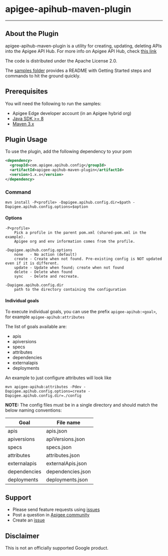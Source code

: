 # apigee-apihub-maven-plugin

----------------
About the Plugin
----------------

apigee-apihub-maven-plugin is a utility for creating, updating, deleting APIs into the Apigee API Hub. For more info on Apigee API Hub, check [this link](https://cloud.google.com/apigee/docs/api-hub/what-is-api-hub)

The code is distributed under the Apache License 2.0.


The [samples folder](./samples) provides a README with Getting Started steps and commands to hit the ground quickly. 

## Prerequisites
You will need the following to run the samples:
- Apigee Edge developer account (in an Apigee hybrid org)
- [Java SDK >= 8](http://www.oracle.com/technetwork/java/javase/downloads/index.html)
- [Maven 3.x](https://maven.apache.org/)

## Plugin Usage

To use the plugin, add the following dependency to your pom

```xml
<dependency>
  <groupId>com.apigee.apihub.config</groupId>
  <artifactId>apigee-apihub-maven-plugin</artifactId>
  <version>1.x.x</version>
</dependency>
```

### Command

```
mvn install -P<profile> -Dapigee.apihub.config.dir=$path -Dapigee.apihub.config.options=$option
```

#### Options

```
-P<profile>
    Pick a profile in the parent pom.xml (shared-pom.xml in the example).
    Apigee org and env information comes from the profile.
    
-Dapigee.apihub.config.options
    none   - No action (default)
    create - Create when not found. Pre-existing config is NOT updated even if it is different.
    update - Update when found; create when not found
    delete - Delete when found
    sync   - Delete and recreate.

-Dapigee.apihub.config.dir
    path to the directory containing the configuration
```

#### Individual goals

To execute individual goals, you can use the prefix `apigee-apihub:<goal>`, for example `apigee-apihub:attributes`

The list of goals available are:
- apis
- apiversions
- specs
- attributes
- dependencies
- externalapis
- deployments

An example to just configure attributes will look like

```
mvn apigee-apihub:attributes -Pdev -Dapigee.apihub.config.options=create -Dapigee.apihub.config.dir=./config
```

**NOTE:** The config files must be in a single directory and should match the below naming conventions:

| Goal       	| File name 			|
| --------   	| ------- 			|
| apis		 	| apis.json			|
| apiversions	| apiVersions.json	|
| specs			| specs.json			|
| attributes 	| attributes.json	|
| externalapis  | externalApis.json	|
| dependencies  | dependencies.json	|
| deployments	| deployments.json	|


## Support
* Please send feature requests using [issues](https://github.com/apigee/apigee-apihub-maven-plugin/issues)
* Post a question in [Apigee community](https://community.apigee.com/index.html)
* Create an [issue](https://github.com/apigee/apigee-apihub-maven-plugin/issues/new)

## Disclaimer
This is not an officially supported Google product.
